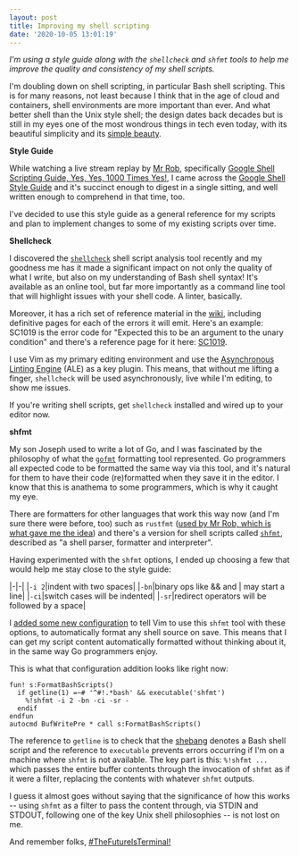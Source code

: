 ```yaml
---
layout: post
title: Improving my shell scripting
date: '2020-10-05 13:01:19'
---
```


_I'm using a style guide along with the `shellcheck` and `shfmt` tools to help me improve the quality and consistency of my shell scripts._

I'm doubling down on shell scripting, in particular Bash shell scripting. This is for many reasons, not least because I think that in the age of cloud and containers, shell environments are more important than ever. And what better shell than the Unix style shell; the design dates back decades but is still in my eyes one of the most wondrous things in tech even today, with its beautiful simplicity and its [simple beauty](https://en.wikipedia.org/wiki/Unix_philosophy#:~:text=The%20Unix%20philosophy%20is%20documented,%2C%20as%20yet%20unknown%2C%20program.).

**Style Guide**

While watching a live stream replay by [Mr Rob](https://rwx.gg), specifically [Google Shell Scripting Guide, Yes, Yes, 1000 Times Yes!](https://www.youtube.com/watch?v=UGCw6wXv1Ao), I came across the [Google Shell Style Guide](https://google.github.io/styleguide/shellguide.html) and it's succinct enough to digest in a single sitting, and well written enough to comprehend in that time, too.

I've decided to use this style guide as a general reference for my scripts and plan to implement changes to some of my existing scripts over time.

**Shellcheck**

I discovered the [`shellcheck`](https://github.com/koalaman/shellcheck) shell script analysis tool recently and my goodness me has it made a significant impact on not only the quality of what I write, but also on my understanding of Bash shell syntax! It's available as an online tool, but far more importantly as a command line tool that will highlight issues with your shell code. A linter, basically.

Moreover, it has a rich set of reference material in the [wiki](https://github.com/koalaman/shellcheck/wiki), including definitive pages for each of the errors it will emit. Here's an example: SC1019 is the error code for "Expected this to be an argument to the unary condition" and there's a reference page for it here: [SC1019](https://github.com/koalaman/shellcheck/wiki/SC1019).

I use Vim as my primary editing environment and use the [Asynchronous Linting Engine](https://github.com/dense-analysis/ale) (ALE) as a key plugin. This means, that without me lifting a finger, `shellcheck` will be used asynchronously, live while I'm editing, to show me issues.

If you're writing shell scripts, get `shellcheck` installed and wired up to your editor now.

**shfmt**

My son Joseph used to write a lot of Go, and I was fascinated by the philosophy of what the [`gofmt`](https://golang.org/cmd/gofmt/) formatting tool represented. Go programmers all expected code to be formatted the same way via this tool, and it's natural for them to have their code (re)formatted when they save it in the editor. I know that this is anathema to some programmers, which is why it caught my eye.

There are formatters for other languages that work this way now (and I'm sure there were before, too) such as `rustfmt` ([used by Mr Rob, which is what gave me the idea](https://gitlab.com/rwxrob/dotfiles/-/blob/master/common/vim/vimrc#L174)) and there's a version for shell scripts called [`shfmt`](https://github.com/mvdan/sh), described as "a shell parser, formatter and interpreter".

Having experimented with the `shfmt` options, I ended up choosing a few that would help me stay close to the style guide:

|-|-|
|`-i 2`|indent with two spaces|
|`-bn`|binary ops like && and \| may start a line|
|`-ci`|switch cases will be indented|
|`-sr`|redirect operators will be followed by a space|

I [added some new configuration](https://github.com/qmacro/dotfiles/commit/1581496cdc2a51b0bcdda525a7f06dc11129abb1) to tell Vim to use this `shfmt` tool with these options, to automatically format any shell source on save.  This means that I can get my script content automatically formatted without thinking about it, in the same way Go programmers enjoy.

This is what that configuration addition looks like right now:

```vimscript
fun! s:FormatBashScripts()
  if getline(1) =~# '^#!.*bash' && executable('shfmt')
    %!shfmt -i 2 -bn -ci -sr -
  endif
endfun
autocmd BufWritePre * call s:FormatBashScripts()
```

The reference to `getline` is to check that the [shebang](https://en.wikipedia.org/wiki/Shebang_(Unix)) denotes a Bash shell script and the reference to `executable` prevents errors occurring if I'm on a machine where `shfmt` is not available. The key part is this: `%!shfmt ...` which passes the entire buffer contents through the invocation of `shfmt` as if it were a filter, replacing the contents with whatever `shfmt` outputs.

I guess it almost goes without saying that the significance of how this works -- using `shfmt` as a filter to pass the content through, via STDIN and STDOUT, following one of the key Unix shell philosophies -- is not lost on me.

And remember folks, [#TheFutureIsTerminal!](https://twitter.com/search?q=%23TheFutureIsTerminal&src=typed_query)
